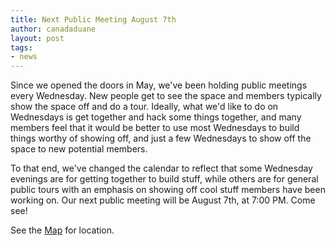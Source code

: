 ```yaml
---
title: Next Public Meeting August 7th
author: canadaduane
layout: post
tags:
- news
---
```


Since we opened the doors in May, we've been holding public meetings every Wednesday. New people get to see the space and members typically show the space off and do a tour. Ideally, what we'd like to do on Wednesdays is get together and hack some things together, and many members feel that it would be better to use most Wednesdays to build things worthy of showing off, and just a few Wednesdays to show off the space to new potential members.

To that end, we've changed the calendar to reflect that some Wednesday evenings are for getting together to build stuff, while others are for general public tours with an emphasis on showing off cool stuff members have been working on. Our next public meeting will be August 7th, at 7:00 PM. Come see!

See the [Map](http://enjigo.com/map.html) for location.
